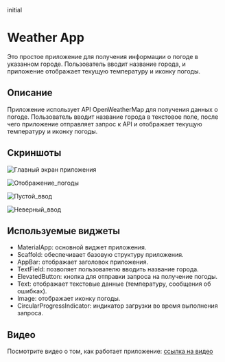 initial
# Weather App

Это простое приложение для получения информации о погоде в указанном городе. Пользователь вводит название города, и приложение отображает текущую температуру и иконку погоды.

## Описание

Приложение использует API OpenWeatherMap для получения данных о погоде. Пользователь вводит название города в текстовое поле, после чего приложение отправляет запрос к API и отображает текущую температуру и иконку погоды.

## Скриншоты
![Главный экран приложения](assets/images/Screenshots/главный_экран.png)

![Отображение_погоды](assets/images/Screenshots/погода.png)

![Пустой_ввод](assets/images/Screenshots/пустое_поле.png)

![Неверный_ввод](assets/images/Screenshots/неверный_ввод.png)




## Используемые виджеты

- MaterialApp: основной виджет приложения.
- Scaffold: обеспечивает базовую структуру приложения.
- AppBar: отображает заголовок приложения.
- TextField: позволяет пользователю вводить название города.
- ElevatedButton: кнопка для отправки запроса на получение погоды.
- Text: отображает текстовые данные (температуру, сообщения об ошибках).
- Image: отображает иконку погоды.
- CircularProgressIndicator: индикатор загрузки во время выполнения запроса.

## Видео

Посмотрите видео о том, как работает приложение: [ссылка на видео](https://disk.yandex.ru/i/FjsGUMNpFCN6EQ)


